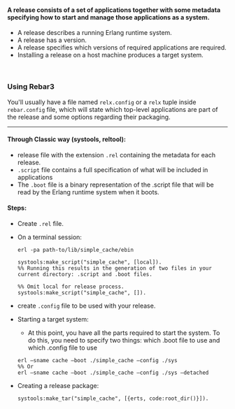 #### A release consists of a set of applications together with some metadata specifying how to start and manage those applications as a system.

* A release describes a running Erlang runtime system.
* A release has a version.
* A release specifies which versions of required applications are required.
* Installing a release on a host machine produces a target system.

<br>

### Using Rebar3
You'll usually have a file named `relx.config` or a `relx` tuple inside `rebar.config` file, which will state which top-level applications are part of the release and some options regarding their packaging.

<hr>

#### Through Classic way (systools, reltool):

* release file with the extension `.rel` containing the metadata for each release.  
* `.script` file contains a full specification of what will be included in applications
* The `.boot` file is a binary representation of the .script file that will be read by the Erlang runtime system when it boots.


#### Steps:

* Create `.rel` file.

* On a terminal session:
  ```
  erl -pa path-to/lib/simple_cache/ebin

  systools:make_script("simple_cache", [local]).
  %% Running this results in the generation of two files in your current directory: .script and .boot files.

  %% Omit local for release process.
  systools:make_script("simple_cache", []).
  ```
* create `.config` file to be used with your release.

* Starting a target system:
  * At this point, you have all the parts required to start the system. To do this, you need to specify two things: which .boot file to use and which .config file to use
  ```
  erl –sname cache –boot ./simple_cache –config ./sys
  %% Or
  erl –sname cache –boot ./simple_cache –config ./sys –detached
  ```

* Creating a release package:
  ```
  systools:make_tar("simple_cache", [{erts, code:root_dir()}]).
  ```
